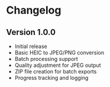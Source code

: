 # Changelog

## Version 1.0.0
- Initial release
- Basic HEIC to JPEG/PNG conversion
- Batch processing support
- Quality adjustment for JPEG output
- ZIP file creation for batch exports
- Progress tracking and logging
